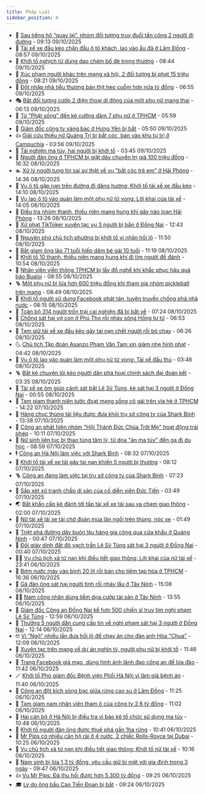```yaml
---
title: Pháp Luật
sidebar_position: 8
---
```


<!-- dantri-phap-luat:START -->
- 🌊 [Sau tiếng hô “quay lại”, nhóm đối tượng truy đuổi tấn công 2 người đi đường](https://dantri.com.vn/phap-luat/sau-tieng-ho-quay-lai-nhom-doi-tuong-truy-duoi-tan-cong-2-nguoi-di-duong-20251009153751681.htm) - 09:13 09/10/2025
- 🐲 [Tài xế xe đầu kéo chặn đầu ô tô khách, lao vào ẩu đả ở Lâm Đồng](https://dantri.com.vn/phap-luat/tai-xe-xe-dau-keo-chan-dau-o-to-khach-lao-vao-au-da-o-lam-dong-20251009145613157.htm) - 08:57 09/10/2025
- 🌁 [Khởi tố nghịch tử dùng dao chém bố đẻ trọng thương](https://dantri.com.vn/phap-luat/khoi-to-nghich-tu-dung-dao-chem-bo-de-trong-thuong-20251009153125809.htm) - 08:44 09/10/2025
- 🎃 [Xúc phạm người khác trên mạng xã hội, 2 đối tượng bị phạt 15 triệu đồng](https://dantri.com.vn/phap-luat/xuc-pham-nguoi-khac-tren-mang-xa-hoi-2-doi-tuong-bi-phat-15-trieu-dong-20251009150905720.htm) - 08:21 09/10/2025
- 🦅 [Đột nhập nhà tiểu thương bán thịt heo cuỗm hơn nửa tỷ đồng](https://dantri.com.vn/phap-luat/dot-nhap-nha-tieu-thuong-ban-thit-heo-cuom-hon-nua-ty-dong-20251009123828103.htm) - 06:55 09/10/2025
- 🎭 [Bắt đối tượng cướp 2 điện thoại di động của một phụ nữ mang thai](https://dantri.com.vn/phap-luat/bat-doi-tuong-cuop-2-dien-thoai-di-dong-cua-mot-phu-nu-mang-thai-20251009130315214.htm) - 06:13 09/10/2025
- 🤗 [Từ &quot;Phật sống&quot; đến kẻ cưỡng dâm 7 phụ nữ ở TPHCM](https://dantri.com.vn/phap-luat/tu-phat-song-den-ke-cuong-dam-7-phu-nu-o-tphcm-20251009110427513.htm) - 05:59 09/10/2025
- 🚀 [Giám đốc công ty vàng bạc ở Hưng Yên bị bắt](https://dantri.com.vn/phap-luat/giam-doc-cong-ty-vang-bac-o-hung-yen-bi-bat-20251009121411991.htm) - 05:50 09/10/2025
- 👍 [Giải cứu thiếu nữ Quảng Trị bị bắt cóc, bán vào khu tự trị ở Campuchia](https://dantri.com.vn/phap-luat/giai-cuu-thieu-nu-quang-tri-bi-bat-coc-ban-vao-khu-tu-tri-o-campuchia-20251009103717609.htm) - 03:56 09/10/2025
- 🧐 [Tái nghiện ma túy, hai người bị khởi tố](https://dantri.com.vn/phap-luat/tai-nghien-ma-tuy-hai-nguoi-bi-khoi-to-20251009095227078.htm) - 03:45 09/10/2025
- 🫶 [Người đàn ông ở TPHCM bị giật dây chuyền trị giá 100 triệu đồng](https://dantri.com.vn/phap-luat/nguoi-dan-ong-o-tphcm-bi-giat-day-chuyen-tri-gia-100-trieu-dong-20251008225435205.htm) - 16:32 08/10/2025
- 🏊 [Xử lý người tung tin sai sự thật về vụ &quot;bắt cóc trẻ em&quot; ở Hải Phòng](https://dantri.com.vn/phap-luat/xu-ly-nguoi-tung-tin-sai-su-that-ve-vu-bat-coc-tre-em-o-hai-phong-20251008212431438.htm) - 14:36 08/10/2025
- 🌋 [Vụ ô tô gặp nạn trên đường đi dâng hương: Khởi tố tài xế xe đầu kéo](https://dantri.com.vn/phap-luat/vu-o-to-gap-nan-tren-duong-di-dang-huong-khoi-to-tai-xe-xe-dau-keo-20251008203917554.htm) - 14:10 08/10/2025
- 👹 [Vụ lao ô tô vào quán làm một phụ nữ tử vong: Lời khai của tài xế](https://dantri.com.vn/phap-luat/vu-lao-o-to-vao-quan-lam-mot-phu-nu-tu-vong-loi-khai-cua-tai-xe-20251008181716391.htm) - 14:05 08/10/2025
- 🫣 [Điều tra nhóm thanh, thiếu niên mang hung khí gây náo loạn Hải Phòng](https://dantri.com.vn/phap-luat/dieu-tra-nhom-thanh-thieu-nien-mang-hung-khi-gay-nao-loan-hai-phong-20251008201054028.htm) - 13:26 08/10/2025
- 🎃 [Xử phạt TikToker xuyên tạc vụ 3 người bị bắn ở Đồng Nai](https://dantri.com.vn/phap-luat/xu-phat-tiktoker-xuyen-tac-vu-3-nguoi-bi-ban-o-dong-nai-20251008183954314.htm) - 12:43 08/10/2025
- 🌝 [Nguyên phó chủ tịch phường bị khởi tố vì nhận hối lộ](https://dantri.com.vn/phap-luat/nguyen-pho-chu-tich-phuong-bi-khoi-to-vi-nhan-hoi-lo-20251008182258656.htm) - 11:50 08/10/2025
- 🚀 [Bắt giam ông lão 71 tuổi hiếp dâm bé gái 10 tuổi](https://dantri.com.vn/phap-luat/bat-giam-ong-lao-71-tuoi-hiep-dam-be-gai-10-tuoi-20251008163234963.htm) - 11:19 08/10/2025
- 🥷 [Khởi tố 10 thanh, thiếu niên mang hung khí đi tìm người để đánh](https://dantri.com.vn/phap-luat/khoi-to-10-thanh-thieu-nien-mang-hung-khi-di-tim-nguoi-de-danh-20251008174619200.htm) - 10:54 08/10/2025
- 👺 [Nhân viên viễn thông TPHCM bị lấy đồ nghề khi khắc phục hậu quả bão Bualoi](https://dantri.com.vn/phap-luat/nhan-vien-vien-thong-tphcm-bi-lay-do-nghe-khi-khac-phuc-hau-qua-bao-bualoi-20251008153415092.htm) - 08:55 08/10/2025
- 🪜 [Một phụ nữ bị lừa hơn 600 triệu đồng khi tham gia nhóm pickleball trên mạng](https://dantri.com.vn/phap-luat/mot-phu-nu-bi-lua-hon-600-trieu-dong-khi-tham-gia-nhom-pickleball-tren-mang-20251008151634103.htm) - 08:49 08/10/2025
- 🦄 [Khởi tố người sử dụng Facebook phát tán, tuyên truyền chống phá nhà nước](https://dantri.com.vn/phap-luat/khoi-to-nguoi-su-dung-facebook-phat-tan-tuyen-truyen-chong-pha-nha-nuoc-20251008122606388.htm) - 08:15 08/10/2025
- 🦍 [Toàn bộ 314 người trốn trại cai nghiện đã bị bắt về](https://dantri.com.vn/phap-luat/toan-bo-314-nguoi-tron-trai-cai-nghien-da-bi-bat-ve-20251008095518253.htm) - 07:24 08/10/2025
- 🌁 [Chồng sát hại vợ con ở Phú Thọ rồi nhảy sông Hồng tự tử](https://dantri.com.vn/phap-luat/chong-sat-hai-vo-con-o-phu-tho-roi-nhay-song-hong-tu-tu-20251008134508665.htm) - 06:53 08/10/2025
- 💯 [Tạm giữ tài xế xe đầu kéo gây tai nạn chết người rồi bỏ chạy](https://dantri.com.vn/phap-luat/tam-giu-tai-xe-xe-dau-keo-gay-tai-nan-chet-nguoi-roi-bo-chay-20251008130356538.htm) - 06:26 08/10/2025
- 🌜 [Chủ tịch Tập đoàn Asanzo Phạm Văn Tam xin giảm nhẹ hình phạt](https://dantri.com.vn/phap-luat/chu-tich-tap-doan-asanzo-pham-van-tam-xin-giam-nhe-hinh-phat-20251008111840475.htm) - 04:42 08/10/2025
- 👹 [Vụ ô tô lao vào quán làm một phụ nữ tử vong: Tài xế đầu thú](https://dantri.com.vn/phap-luat/vu-o-to-lao-vao-quan-lam-mot-phu-nu-tu-vong-tai-xe-dau-thu-20251008102850494.htm) - 03:46 08/10/2025
- 🪜 [Bắt kẻ chuyên lôi kéo người dân phá hoại chính sách đại đoàn kết](https://dantri.com.vn/phap-luat/bat-ke-chuyen-loi-keo-nguoi-dan-pha-hoai-chinh-sach-dai-doan-ket-20251008100838584.htm) - 03:35 08/10/2025
- 🦩 [Tài xế xe ôm giúp cảnh sát bắt Lê Sỹ Tùng, kẻ sát hại 3 người ở Đồng Nai](https://dantri.com.vn/phap-luat/tai-xe-xe-om-giup-canh-sat-bat-le-sy-tung-ke-sat-hai-3-nguoi-o-dong-nai-20251008002307684.htm) - 00:55 08/10/2025
- 💂 [Tạm giam thanh niên tước đoạt mạng sống cô gái trên vỉa hè ở TPHCM](https://dantri.com.vn/phap-luat/tam-giam-thanh-nien-tuoc-doat-mang-song-co-gai-tren-via-he-o-tphcm-20251007202831503.htm) - 14:22 07/10/2025
- 💃 [Hàng chục thùng tài liệu được đưa khỏi trụ sở công ty của Shark Bình](https://dantri.com.vn/phap-luat/hang-chuc-thung-tai-lieu-duoc-dua-khoi-tru-so-cong-ty-cua-shark-binh-20251007202537045.htm) - 13:38 07/10/2025
- 🧐 [Công an phát hiện nhóm &quot;Hội Thánh Đức Chúa Trời Mẹ&quot; hoạt động trái phép](https://dantri.com.vn/phap-luat/cong-an-phat-hien-nhom-hoi-thanh-duc-chua-troi-me-hoat-dong-trai-phep-20251007170438758.htm) - 10:11 07/10/2025
- 🤗 [Nữ sinh liên tục bị thao túng tâm lý, từ dọa &quot;án ma túy&quot; đến gạ đi du học](https://dantri.com.vn/phap-luat/nu-sinh-lien-tuc-bi-thao-tung-tam-ly-tu-doa-an-ma-tuy-den-ga-di-du-hoc-20251007154029005.htm) - 08:59 07/10/2025
- 🕴 [Công an Hà Nội làm việc với Shark Bình](https://dantri.com.vn/phap-luat/cong-an-ha-noi-lam-viec-voi-shark-binh-20251007120134046.htm) - 08:32 07/10/2025
- 🐎 [Khởi tố tài xế xe tải gây tai nạn khiến 5 người bị thương](https://dantri.com.vn/phap-luat/khoi-to-tai-xe-xe-tai-gay-tai-nan-khien-5-nguoi-bi-thuong-20251007145120540.htm) - 08:12 07/10/2025
- 🪜 [Công an đang làm việc tại trụ sở công ty của Shark Bình](https://dantri.com.vn/phap-luat/cong-an-dang-lam-viec-tai-tru-so-cong-ty-cua-shark-binh-20251007141453058.htm) - 07:23 07/10/2025
- 🤭 [Sắp xét xử tranh chấp di sản của cố diễn viên Đức Tiến](https://dantri.com.vn/phap-luat/sap-xet-xu-tranh-chap-di-san-cua-co-dien-vien-duc-tien-20251007103709387.htm) - 03:49 07/10/2025
- 🌏 [Bắt khẩn cấp kẻ đánh tới tấp tài xế xe tải sau va chạm giao thông](https://dantri.com.vn/phap-luat/bat-khan-cap-ke-danh-toi-tap-tai-xe-xe-tai-sau-va-cham-giao-thong-20251007080720396.htm) - 02:00 07/10/2025
- 🎃 [Nữ tài xế lái xe tải chở đoàn múa lân ngồi trên thùng, nóc xe](https://dantri.com.vn/phap-luat/nu-tai-xe-lai-xe-tai-cho-doan-mua-lan-ngoi-tren-thung-noc-xe-20251007075410112.htm) - 01:49 07/10/2025
- 🗽 [Triệt phá đường dây buôn lậu hàng gia công qua cửa khẩu ở Quảng Ninh](https://dantri.com.vn/phap-luat/triet-pha-duong-day-buon-lau-hang-gia-cong-qua-cua-khau-o-quang-ninh-20251007074004373.htm) - 00:47 07/10/2025
- 🌁 [Đôi giày dính đất đỏ vạch trần Lê Sỹ Tùng sát hại 3 người ở Đồng Nai](https://dantri.com.vn/phap-luat/doi-giay-dinh-dat-do-vach-tran-le-sy-tung-sat-hai-3-nguoi-o-dong-nai-20251007003118774.htm) - 00:40 07/10/2025
- 🧑‍💻 [Vụ chủ tịch xã tử nạn khi điều tiết giao thông: Lời khai của nữ tài xế](https://dantri.com.vn/phap-luat/vu-chu-tich-xa-tu-nan-khi-dieu-tiet-giao-thong-loi-khai-cua-nu-tai-xe-20251007055458376.htm) - 23:41 06/10/2025
- 🌮 [Bơm nước máy vào bình 20 lít rồi bán cho tiệm tạp hóa ở TPHCM](https://dantri.com.vn/phap-luat/bom-nuoc-may-vao-binh-20-lit-roi-ban-cho-tiem-tap-hoa-o-tphcm-20251006224748307.htm) - 16:36 06/10/2025
- 🤗 [Gã đàn ông sát hại người tình rồi nhảy lầu ở Tây Ninh](https://dantri.com.vn/phap-luat/ga-dan-ong-sat-hai-nguoi-tinh-roi-nhay-lau-o-tay-ninh-20251006213037075.htm) - 15:08 06/10/2025
- 👨‍🏫 [Nam công nhân dùng liềm dọa cướp tài sản ở Tây Ninh](https://dantri.com.vn/phap-luat/nam-cong-nhan-dung-liem-doa-cuop-tai-san-o-tay-ninh-20251006202500684.htm) - 13:55 06/10/2025
- 🎉 [Giám đốc Công an Đồng Nai kể hơn 500 chiến sĩ truy tìm nghi phạm Lê Sỹ Tùng](https://dantri.com.vn/phap-luat/giam-doc-cong-an-dong-nai-ke-hon-500-chien-si-truy-tim-nghi-pham-le-sy-tung-20251006184526132.htm) - 12:59 06/10/2025
- 🤗 [Thưởng 5 người dân cung cấp tin về nghi phạm sát hại 3 người ở Đồng Nai](https://dantri.com.vn/phap-luat/thuong-5-nguoi-dan-cung-cap-tin-ve-nghi-pham-sat-hai-3-nguoi-o-dong-nai-20251006171053863.htm) - 12:14 06/10/2025
- 🤓 [Vi &quot;Ngộ&quot; nhiều lần đưa hối lộ để chạy án cho đàn anh Hòa &quot;Chua&quot;](https://dantri.com.vn/phap-luat/vi-ngo-nhieu-lan-dua-hoi-lo-de-chay-an-cho-dan-anh-hoa-chua-20251006185130482.htm) - 12:09 06/10/2025
- 👹 [Xuyên tạc trên mạng về dự án nghìn tỷ, người phụ nữ bị khởi tố](https://dantri.com.vn/phap-luat/xuyen-tac-tren-mang-ve-du-an-nghin-ty-nguoi-phu-nu-bi-khoi-to-20251006162944018.htm) - 11:46 06/10/2025
- 🐘 [Trang Facebook giả mạo, dùng hình ảnh lãnh đạo công an để lừa đảo](https://dantri.com.vn/phap-luat/trang-facebook-gia-mao-dung-hinh-anh-lanh-dao-cong-an-de-lua-dao-20251006175027257.htm) - 11:42 06/10/2025
- 🪄 [Khởi tố Phó giám đốc Bệnh viện Phổi Hà Nội vì làm giả bệnh án](https://dantri.com.vn/phap-luat/khoi-to-pho-giam-doc-benh-vien-phoi-ha-noi-vi-lam-gia-benh-an-20251006183320353.htm) - 11:40 06/10/2025
- 💄 [Công an đột kích sòng bạc giữa rừng cao su ở Lâm Đồng](https://dantri.com.vn/phap-luat/cong-an-dot-kich-song-bac-giua-rung-cao-su-o-lam-dong-20251006171255502.htm) - 11:25 06/10/2025
- 🐎 [Tạm giam nam nhân viên tham ô của công ty 2,6 tỷ đồng](https://dantri.com.vn/phap-luat/tam-giam-nam-nhan-vien-tham-o-cua-cong-ty-26-ty-dong-20251006172841981.htm) - 11:02 06/10/2025
- 💯 [Hai cán bộ ở Hà Nội bị điều tra vì bảo kê tổ chức sử dụng ma túy](https://dantri.com.vn/phap-luat/hai-can-bo-o-ha-noi-bi-dieu-tra-vi-bao-ke-to-chuc-su-dung-ma-tuy-20251006173504296.htm) - 10:48 06/10/2025
- 💯 [Khởi tố người đàn ông được thuê phá gần 1ha rừng](https://dantri.com.vn/phap-luat/khoi-to-nguoi-dan-ong-duoc-thue-pha-gan-1ha-rung-20251006163237494.htm) - 10:41 06/10/2025
- 🌈 [Mr Pips có nhiều căn hộ rải ở 4 nước, 2 chiếc Rolls-Royce tại Dubai](https://dantri.com.vn/phap-luat/mr-pips-co-nhieu-can-ho-rai-o-4-nuoc-2-chiec-rolls-royce-tai-dubai-20251006170946052.htm) - 10:25 06/10/2025
- 🧠 [Vụ chủ tịch xã tử nạn khi điều tiết giao thông: Khởi tố nữ tài xế](https://dantri.com.vn/phap-luat/vu-chu-tich-xa-tu-nan-khi-dieu-tiet-giao-thong-khoi-to-nu-tai-xe-20251006163534295.htm) - 10:16 06/10/2025
- 🌈 [Nam sinh bị lừa 1,3 tỷ đồng, yêu cầu giữ bí mật với gia đình trong 3 ngày](https://dantri.com.vn/phap-luat/nam-sinh-bi-lua-13-ty-dong-yeu-cau-giu-bi-mat-voi-gia-dinh-trong-3-ngay-20251006153938798.htm) - 09:47 06/10/2025
- 👍 [Vụ Mr Pips: Đã thu hồi được hơn 5.300 tỷ đồng](https://dantri.com.vn/phap-luat/vu-mr-pips-da-thu-hoi-duoc-hon-5300-ty-dong-20251006160819890.htm) - 09:25 06/10/2025
- 🎓 [Lý do ông bầu Cao Tiến Đoan bị bắt](https://dantri.com.vn/phap-luat/ly-do-ong-bau-cao-tien-doan-bi-bat-20251006162029011.htm) - 09:24 06/10/2025<!-- dantri-phap-luat:END -->

